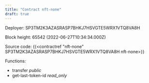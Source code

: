 ```yaml
---
title: "Contract nft-none"
draft: true
---
```

Deployer: SP3TM2K3AZASRASP7BHKJ7HSVGTE5WRX1VTQ8VA8H


 



Block height: 65542 (2022-06-27T10:34:34.000Z)

Source code: {{<contractref "nft-none" SP3TM2K3AZASRASP7BHKJ7HSVGTE5WRX1VTQ8VA8H nft-none>}}

Functions:

* transfer _public_
* get-last-token-id _read_only_
